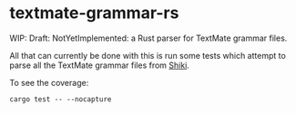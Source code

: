 # textmate-grammar-rs

WIP: Draft: NotYetImplemented: a Rust parser for TextMate grammar files.

All that can currently be done with this is run some tests which attempt to parse all the TextMate grammar files from [Shiki](https://github.com/shikijs/shiki).

To see the coverage:

```
cargo test -- --nocapture
```

